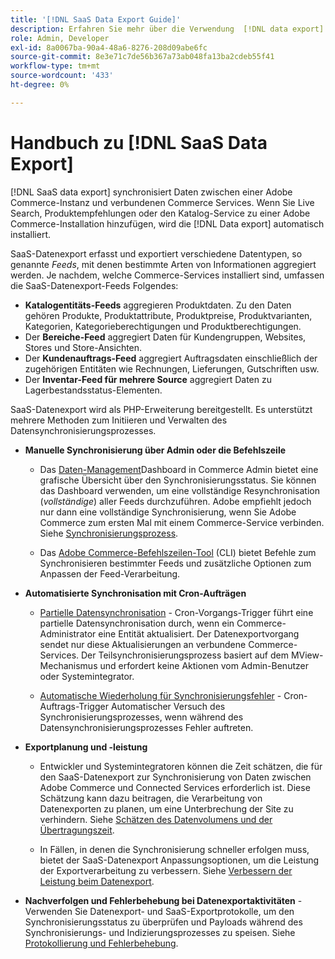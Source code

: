 ```yaml
---
title: '[!DNL SaaS Data Export Guide]'
description: Erfahren Sie mehr über die Verwendung  [!DNL data export]  Erweiterung für Adobe Commerce SaaS-Services, die Daten zwischen Adobe Commerce und verbundenen Commerce-Services synchronisiert.
role: Admin, Developer
exl-id: 8a0067ba-90a4-48a6-8276-208d09abe6fc
source-git-commit: 8e3e71c7de56b367a73ab048fa13ba2cdeb55f41
workflow-type: tm+mt
source-wordcount: '433'
ht-degree: 0%

---
```


# Handbuch zu [!DNL SaaS Data Export]

[!DNL SaaS data export] synchronisiert Daten zwischen einer Adobe Commerce-Instanz und verbundenen Commerce Services. Wenn Sie Live Search, Produktempfehlungen oder den Katalog-Service zu einer Adobe Commerce-Installation hinzufügen, wird die [!DNL Data export] automatisch installiert.

SaaS-Datenexport erfasst und exportiert verschiedene Datentypen, so genannte _Feeds_, mit denen bestimmte Arten von Informationen aggregiert werden. Je nachdem, welche Commerce-Services installiert sind, umfassen die SaaS-Datenexport-Feeds Folgendes:

- **Katalogentitäts-Feeds** aggregieren Produktdaten. Zu den Daten gehören Produkte, Produktattribute, Produktpreise, Produktvarianten, Kategorien, Kategorieberechtigungen und Produktberechtigungen.
- Der **Bereiche-Feed** aggregiert Daten für Kundengruppen, Websites, Stores und Store-Ansichten.
- Der **Kundenauftrags-Feed** aggregiert Auftragsdaten einschließlich der zugehörigen Entitäten wie Rechnungen, Lieferungen, Gutschriften usw.
- Der **Inventar-Feed für mehrere Source** aggregiert Daten zu Lagerbestandsstatus-Elementen.

SaaS-Datenexport wird als PHP-Erweiterung bereitgestellt. Es unterstützt mehrere Methoden zum Initiieren und Verwalten des Datensynchronisierungsprozesses.

- **Manuelle Synchronisierung über Admin oder die Befehlszeile**

   - Das [Daten-Management](https://experienceleague.adobe.com/de/docs/commerce-admin/systems/data-transfer/data-dashboard)Dashboard in Commerce Admin bietet eine grafische Übersicht über den Synchronisierungsstatus. Sie können das Dashboard verwenden, um eine vollständige Resynchronisation (_vollständige_) aller Feeds durchzuführen. Adobe empfiehlt jedoch nur dann eine vollständige Synchronisierung, wenn Sie Adobe Commerce zum ersten Mal mit einem Commerce-Service verbinden. Siehe [Synchronisierungsprozess](data-synchronization.md).

   - Das [Adobe Commerce-Befehlszeilen-Tool](https://experienceleague.adobe.com/de/docs/commerce-operations/configuration-guide/cli/config-cli) (CLI) bietet Befehle zum Synchronisieren bestimmter Feeds und zusätzliche Optionen zum Anpassen der Feed-Verarbeitung.

- **Automatisierte Synchronisation mit Cron-Aufträgen**

   - [Partielle Datensynchronisation](data-synchronization.md#partial-synchronization-with-cron-jobs) - Cron-Vorgangs-Trigger führt eine partielle Datensynchronisation durch, wenn ein Commerce-Administrator eine Entität aktualisiert. Der Datenexportvorgang sendet nur diese Aktualisierungen an verbundene Commerce-Services. Der Teilsynchronisierungsprozess basiert auf dem MView-Mechanismus und erfordert keine Aktionen vom Admin-Benutzer oder Systemintegrator.

   - [Automatische Wiederholung für Synchronisierungsfehler](data-synchronization.md#failed-items-sync-for-error-recovery) - Cron-Auftrags-Trigger Automatischer Versuch des Synchronisierungsprozesses, wenn während des Datensynchronisierungsprozesses Fehler auftreten.

- **Exportplanung und -leistung**

   - Entwickler und Systemintegratoren können die Zeit schätzen, die für den SaaS-Datenexport zur Synchronisierung von Daten zwischen Adobe Commerce und Connected Services erforderlich ist. Diese Schätzung kann dazu beitragen, die Verarbeitung von Datenexporten zu planen, um eine Unterbrechung der Site zu verhindern. Siehe [Schätzen des Datenvolumens und der Übertragungszeit](estimate-data-volume-sync-time.md).

   - In Fällen, in denen die Synchronisierung schneller erfolgen muss, bietet der SaaS-Datenexport Anpassungsoptionen, um die Leistung der Exportverarbeitung zu verbessern. Siehe [Verbessern der Leistung beim Datenexport](customize-export-processing.md).

- **Nachverfolgen und Fehlerbehebung bei Datenexportaktivitäten** - Verwenden Sie Datenexport- und SaaS-Exportprotokolle, um den Synchronisierungsstatus zu überprüfen und Payloads während des Synchronisierungs- und Indizierungsprozesses zu speisen. Siehe [Protokollierung und Fehlerbehebung](troubleshooting-logging.md).
